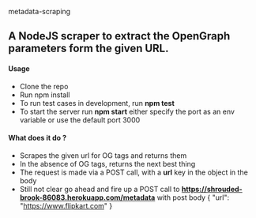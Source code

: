 metadata-scraping

## A NodeJS scraper to extract the OpenGraph parameters form the given URL.


#### **Usage**
- Clone the repo
- Run npm install
- To run test cases in development, run **npm test**
- To start the server run **npm start** either specify the port as an env variable or use the default port 3000

#### What does it do ?
- Scrapes the given url for OG tags and returns them
- In the absence of OG tags, returns the next best thing
- The request is made via a POST call, with a **url** key in the object in the body
- Still not clear go ahead and fire up a POST call to **https://shrouded-brook-86083.herokuapp.com/metadata** with post body
          {
              "url": "https://www.flipkart.com"
          }


